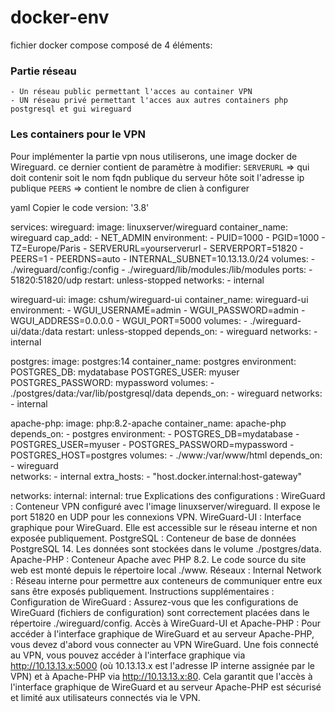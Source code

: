 # docker-env
fichier docker compose composé de 4 éléments:

### Partie réseau ###
    - Un réseau public permettant l'acces au container VPN
    - UN réseau privé permettant l'acces aux autres containers php postgresql et gui wireguard

### Les containers pour le VPN ###

Pour implémenter la partie vpn nous utiliserons, une image docker de Wireguard.
ce dernier contient de paramètre à modifier:
```SERVERURL``` => qui doit contenir soit le nom fqdn publique du serveur hôte soit l'adresse ip publique
```PEERS``` => contient le nombre de clien à configurer
 
yaml
Copier le code
version: '3.8'

services:
  wireguard:
    image: linuxserver/wireguard
    container_name: wireguard
    cap_add:
      - NET_ADMIN
    environment:
      - PUID=1000
      - PGID=1000
      - TZ=Europe/Paris
      - SERVERURL=yourserverurl
      - SERVERPORT=51820
      - PEERS=1
      - PEERDNS=auto
      - INTERNAL_SUBNET=10.13.13.0/24
    volumes:
      - ./wireguard/config:/config
      - ./wireguard/lib/modules:/lib/modules
    ports:
      - 51820:51820/udp
    restart: unless-stopped
    networks:
      - internal

  wireguard-ui:
    image: cshum/wireguard-ui
    container_name: wireguard-ui
    environment:
      - WGUI_USERNAME=admin
      - WGUI_PASSWORD=admin
      - WGUI_ADDRESS=0.0.0.0
      - WGUI_PORT=5000
    volumes:
      - ./wireguard-ui/data:/data
    restart: unless-stopped
    depends_on:
      - wireguard
    networks:
      - internal

  postgres:
    image: postgres:14
    container_name: postgres
    environment:
      POSTGRES_DB: mydatabase
      POSTGRES_USER: myuser
      POSTGRES_PASSWORD: mypassword
    volumes:
      - ./postgres/data:/var/lib/postgresql/data
    depends_on:
      - wireguard
    networks:
      - internal

  apache-php:
    image: php:8.2-apache
    container_name: apache-php
    depends_on:
      - postgres
    environment:
      - POSTGRES_DB=mydatabase
      - POSTGRES_USER=myuser
      - POSTGRES_PASSWORD=mypassword
      - POSTGRES_HOST=postgres
    volumes:
      - ./www:/var/www/html
    depends_on:
      - wireguard  
    networks:
      - internal
    extra_hosts:
      - "host.docker.internal:host-gateway"

networks:
  internal:
    internal: true
Explications des configurations :
WireGuard : Conteneur VPN configuré avec l'image linuxserver/wireguard. Il expose le port 51820 en UDP pour les connexions VPN.
WireGuard-UI : Interface graphique pour WireGuard. Elle est accessible sur le réseau interne et non exposée publiquement.
PostgreSQL : Conteneur de base de données PostgreSQL 14. Les données sont stockées dans le volume ./postgres/data.
Apache-PHP : Conteneur Apache avec PHP 8.2. Le code source du site web est monté depuis le répertoire local ./www.
Réseaux :
Internal Network : Réseau interne pour permettre aux conteneurs de communiquer entre eux sans être exposés publiquement.
Instructions supplémentaires :
Configuration de WireGuard : Assurez-vous que les configurations de WireGuard (fichiers de configuration) sont correctement placées dans le répertoire ./wireguard/config.
Accès à WireGuard-UI et Apache-PHP : Pour accéder à l'interface graphique de WireGuard et au serveur Apache-PHP, vous devez d'abord vous connecter au VPN WireGuard. Une fois connecté au VPN, vous pouvez accéder à l'interface graphique via http://10.13.13.x:5000 (où 10.13.13.x est l'adresse IP interne assignée par le VPN) et à Apache-PHP via http://10.13.13.x:80.
Cela garantit que l'accès à l'interface graphique de WireGuard et au serveur Apache-PHP est sécurisé et limité aux utilisateurs connectés via le VPN.
